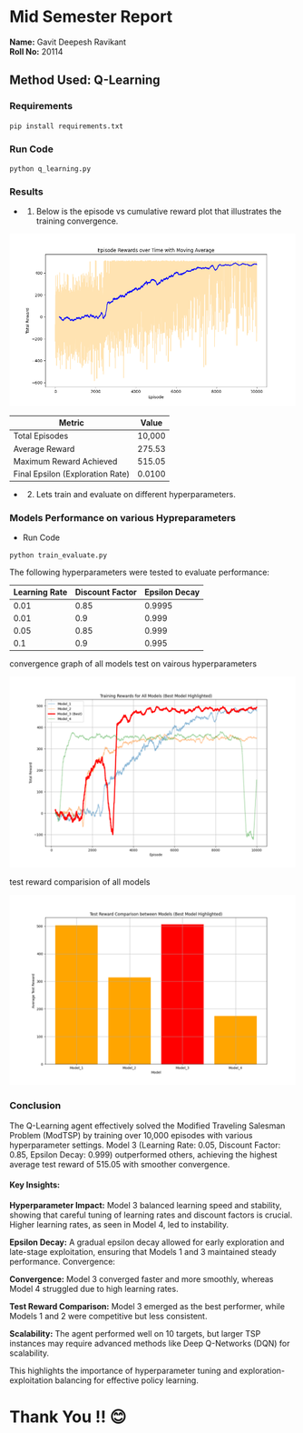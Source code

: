 # Mid Semester Report

**Name:** Gavit Deepesh Ravikant  
**Roll No:** 20114  

## Method Used: Q-Learning

### Requirements
~~~
pip install requirements.txt
~~~

###  Run Code
```
python q_learning.py

```
### Results

- 1) Below is the episode vs cumulative reward plot that illustrates the training convergence.

![Episode vs. Cumulative Reward](https://github.com/MOONLABIISERB/marl-ecs-course/blob/gavit_20114/MidSem/episode_rewards_plot.png) <!-- Ensure the link is accessible -->


| Metric                       | Value       |
|------------------------------|-------------|
| Total Episodes                | 10,000      |
| Average Reward                | 275.53       |
| Maximum Reward Achieved       | 515.05          |
| Final Epsilon (Exploration Rate) | 0.0100   |


- 2) Lets train and evaluate on different hyperparameters.



### Models Performance on various Hypreparameters

- Run Code
```
python train_evaluate.py

```

The following hyperparameters were tested to evaluate performance:

| Learning Rate | Discount Factor | Epsilon Decay |
|---------------|-----------------|----------------|
| 0.01          | 0.85            | 0.9995         |
| 0.01          | 0.9             | 0.999          |
| 0.05          | 0.85            | 0.999          |
| 0.1           | 0.9             | 0.995          |


 convergence graph of all models test on vairous hyperparameters

 ![Episode vs. Cumulative Reward](https://github.com/MOONLABIISERB/marl-ecs-course/blob/gavit_20114/MidSem/all_models_training_rewards.png)

 test reward comparision of all models

 ![Episode vs. Cumulative Reward](https://github.com/MOONLABIISERB/marl-ecs-course/blob/gavit_20114/MidSem/test_reward_comparison.png)



### Conclusion

The Q-Learning agent effectively solved the Modified Traveling Salesman Problem (ModTSP) by training over 10,000 episodes with various hyperparameter settings. Model 3 (Learning Rate: 0.05, Discount Factor: 0.85, Epsilon Decay: 0.999) outperformed others, achieving the highest average test reward of 515.05 with smoother convergence.



#### Key Insights:
**Hyperparameter Impact:** Model 3 balanced learning speed and stability, showing that careful tuning of learning rates and discount factors is crucial. Higher learning rates, as seen in Model 4, led to instability.

**Epsilon Decay:** A gradual epsilon decay allowed for early exploration and late-stage exploitation, ensuring that Models 1 and 3 maintained steady performance.
Convergence:

**Convergence:** Model 3 converged faster and more smoothly, whereas Model 4 struggled due to high learning rates.

**Test Reward Comparison:** Model 3 emerged as the best performer, while Models 1 and 2 were competitive but less consistent.

**Scalability:** The agent performed well on 10 targets, but larger TSP instances may require advanced methods like Deep Q-Networks (DQN) for scalability.

This highlights the importance of hyperparameter tuning and exploration-exploitation balancing for effective policy learning.
# Thank You !! 😊
